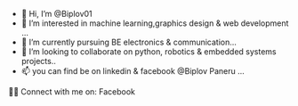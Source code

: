 - 👋 Hi, I’m @Biplov01
- 👀 I’m interested in machine learning,graphics design & web development ...
- 🌱 I’m currently pursuing BE electronics & communication...
- 💞️ I’m looking to collaborate on python, robotics & embedded systems projects..
- 📫 you can find be on linkedin & facebook @Biplov Paneru ...

<!---
Biplov01/Biplov01 is a ✨ special ✨ repository because its `README.md` (this file) appears on your GitHub profile.
You can click the Preview link to take a look at your changes.
--->
🚀🚀
Connect with me on:
Facebook
